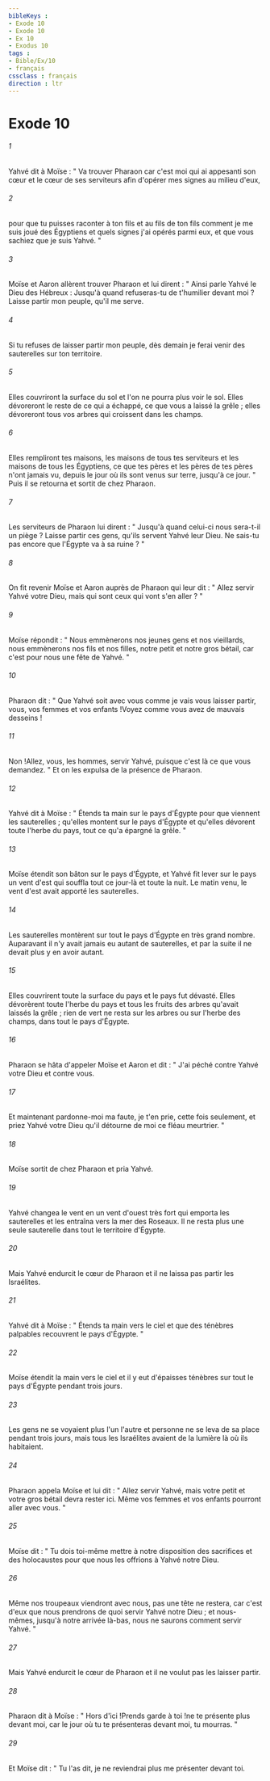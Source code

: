 ```yaml
---
bibleKeys : 
- Exode 10
- Exode 10
- Ex 10
- Exodus 10
tags : 
- Bible/Ex/10
- français
cssclass : français
direction : ltr
---
```


# Exode 10

###### 1
Yahvé dit à Moïse : " Va trouver Pharaon car c'est moi qui ai appesanti son cœur et le cœur de ses serviteurs afin d'opérer mes signes au milieu d'eux, 
###### 2
pour que tu puisses raconter à ton fils et au fils de ton fils comment je me suis joué des Égyptiens et quels signes j'ai opérés parmi eux, et que vous sachiez que je suis Yahvé. " 
###### 3
Moïse et Aaron allèrent trouver Pharaon et lui dirent : " Ainsi parle Yahvé le Dieu des Hébreux : Jusqu'à quand refuseras-tu de t'humilier devant moi ? Laisse partir mon peuple, qu'il me serve. 
###### 4
Si tu refuses de laisser partir mon peuple, dès demain je ferai venir des sauterelles sur ton territoire. 
###### 5
Elles couvriront la surface du sol et l'on ne pourra plus voir le sol. Elles dévoreront le reste de ce qui a échappé, ce que vous a laissé la grêle ; elles dévoreront tous vos arbres qui croissent dans les champs. 
###### 6
Elles rempliront tes maisons, les maisons de tous tes serviteurs et les maisons de tous les Égyptiens, ce que tes pères et les pères de tes pères n'ont jamais vu, depuis le jour où ils sont venus sur terre, jusqu'à ce jour. " Puis il se retourna et sortit de chez Pharaon. 
###### 7
Les serviteurs de Pharaon lui dirent : " Jusqu'à quand celui-ci nous sera-t-il un piège ? Laisse partir ces gens, qu'ils servent Yahvé leur Dieu. Ne sais-tu pas encore que l'Égypte va à sa ruine ? "
###### 8
On fit revenir Moïse et Aaron auprès de Pharaon qui leur dit : " Allez servir Yahvé votre Dieu, mais qui sont ceux qui vont s'en aller ? " 
###### 9
Moïse répondit : " Nous emmènerons nos jeunes gens et nos vieillards, nous emmènerons nos fils et nos filles, notre petit et notre gros bétail, car c'est pour nous une fête de Yahvé. " 
###### 10
Pharaon dit : " Que Yahvé soit avec vous comme je vais vous laisser partir, vous, vos femmes et vos enfants !Voyez comme vous avez de mauvais desseins !
###### 11
Non !Allez, vous, les hommes, servir Yahvé, puisque c'est là ce que vous demandez. " Et on les expulsa de la présence de Pharaon. 
###### 12
Yahvé dit à Moïse : " Étends ta main sur le pays d'Égypte pour que viennent les sauterelles ; qu'elles montent sur le pays d'Égypte et qu'elles dévorent toute l'herbe du pays, tout ce qu'a épargné la grêle. " 
###### 13
Moïse étendit son bâton sur le pays d'Égypte, et Yahvé fit lever sur le pays un vent d'est qui souffla tout ce jour-là et toute la nuit. Le matin venu, le vent d'est avait apporté les sauterelles. 
###### 14
Les sauterelles montèrent sur tout le pays d'Égypte en très grand nombre. Auparavant il n'y avait jamais eu autant de sauterelles, et par la suite il ne devait plus y en avoir autant. 
###### 15
Elles couvrirent toute la surface du pays et le pays fut dévasté. Elles dévorèrent toute l'herbe du pays et tous les fruits des arbres qu'avait laissés la grêle ; rien de vert ne resta sur les arbres ou sur l'herbe des champs, dans tout le pays d'Égypte. 
###### 16
Pharaon se hâta d'appeler Moïse et Aaron et dit : " J'ai péché contre Yahvé votre Dieu et contre vous. 
###### 17
Et maintenant pardonne-moi ma faute, je t'en prie, cette fois seulement, et priez Yahvé votre Dieu qu'il détourne de moi ce fléau meurtrier. " 
###### 18
Moïse sortit de chez Pharaon et pria Yahvé. 
###### 19
Yahvé changea le vent en un vent d'ouest très fort qui emporta les sauterelles et les entraîna vers la mer des Roseaux. Il ne resta plus une seule sauterelle dans tout le territoire d'Égypte. 
###### 20
Mais Yahvé endurcit le cœur de Pharaon et il ne laissa pas partir les Israélites. 
###### 21
Yahvé dit à Moïse : " Étends ta main vers le ciel et que des ténèbres palpables recouvrent le pays d'Égypte. " 
###### 22
Moïse étendit la main vers le ciel et il y eut d'épaisses ténèbres sur tout le pays d'Égypte pendant trois jours. 
###### 23
Les gens ne se voyaient plus l'un l'autre et personne ne se leva de sa place pendant trois jours, mais tous les Israélites avaient de la lumière là où ils habitaient. 
###### 24
Pharaon appela Moïse et lui dit : " Allez servir Yahvé, mais votre petit et votre gros bétail devra rester ici. Même vos femmes et vos enfants pourront aller avec vous. " 
###### 25
Moïse dit : " Tu dois toi-même mettre à notre disposition des sacrifices et des holocaustes pour que nous les offrions à Yahvé notre Dieu. 
###### 26
Même nos troupeaux viendront avec nous, pas une tête ne restera, car c'est d'eux que nous prendrons de quoi servir Yahvé notre Dieu ; et nous-mêmes, jusqu'à notre arrivée là-bas, nous ne saurons comment servir Yahvé. "
###### 27
Mais Yahvé endurcit le cœur de Pharaon et il ne voulut pas les laisser partir. 
###### 28
Pharaon dit à Moïse : " Hors d'ici !Prends garde à toi !ne te présente plus devant moi, car le jour où tu te présenteras devant moi, tu mourras. " 
###### 29
Et Moïse dit : " Tu l'as dit, je ne reviendrai plus me présenter devant toi. 
